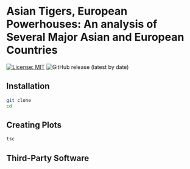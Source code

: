 # Asian Tigers, European Powerhouses: An analysis of Several Major Asian and European Countries

[![License: MIT](https://img.shields.io/badge/License-MIT-yellow.svg)](https://opensource.org/licenses/MIT)
![GitHub release (latest by date)](https://img.shields.io/github/v/release/leeway64/asian-tigers-european-powerhouses)


## Installation
```bash
git clone 
cd 
```


## Creating Plots
```bash
tsc 
```

## Third-Party Software
